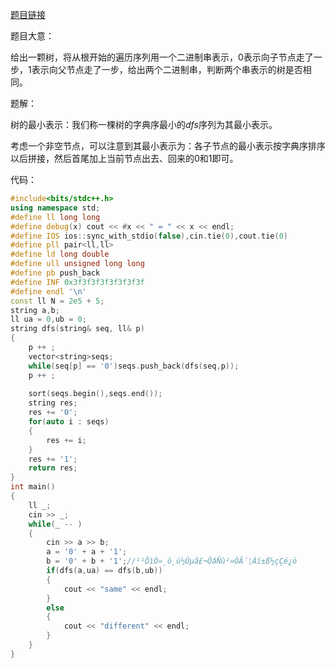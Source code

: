 [题目链接](https://www.acwing.com/problem/content/159/)

题目大意：

给出一颗树，将从根开始的遍历序列用一个二进制串表示，$0$表示向子节点走了一步，$1$表示向父节点走了一步，给出两个二进制串，判断两个串表示的树是否相同。

题解：

树的最小表示：我们称一棵树的字典序最小的$dfs$序列为其最小表示。

考虑一个非空节点，可以注意到其最小表示为：各子节点的最小表示按字典序排序以后拼接，然后首尾加上当前节点出去、回来的$0$和$1$即可。

代码：

```cpp
#include<bits/stdc++.h>
using namespace std;
#define ll long long
#define debug(x) cout << #x << " = " << x << endl;
#define IOS ios::sync_with_stdio(false),cin.tie(0),cout.tie(0)
#define pll pair<ll,ll>
#define ld long double
#define ull unsigned long long
#define pb push_back
#define INF 0x3f3f3f3f3f3f3f3f
#define endl '\n'
const ll N = 2e5 + 5;
string a,b;
ll ua = 0,ub = 0;
string dfs(string& seq, ll& p)
{
	p ++ ;
	vector<string>seqs;
	while(seq[p] == '0')seqs.push_back(dfs(seq,p));
	p ++ ;
	
	sort(seqs.begin(),seqs.end());
	string res;
	res += '0';
	for(auto i : seqs)
	{
		res += i;
	}
	res += '1';
	return res;
}
int main()
{
	ll _;
	cin >> _;
	while(_ -- )
	{
		cin >> a >> b;
		a = '0' + a + '1';
		b = '0' + b + '1';//¹¹ÔìÒ»¸ö¸ù½Úµã£¬ÕâÑù²»ÓÃ´¦Àí±ß½çÇé¿ö 
		if(dfs(a,ua) == dfs(b,ub))
		{
			cout << "same" << endl;
		}
		else
		{
			cout << "different" << endl;
		}
	}
}
```